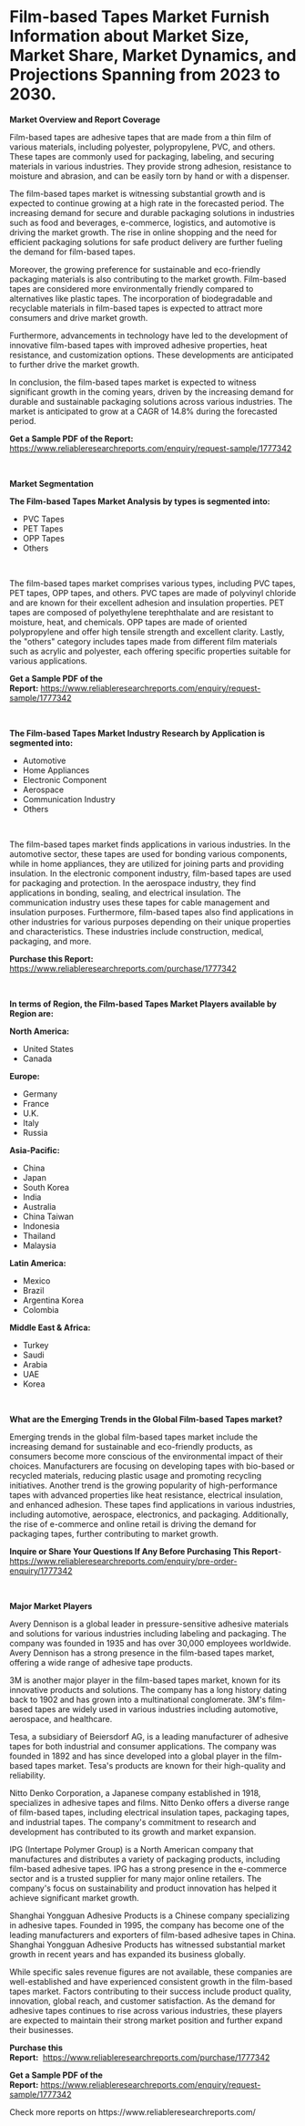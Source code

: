 <p><h1>Film-based Tapes Market Furnish Information about Market Size, Market Share, Market Dynamics, and Projections Spanning from 2023 to 2030.</h1></p><p><strong>Market Overview and Report Coverage</strong></p>
<p><p>Film-based tapes are adhesive tapes that are made from a thin film of various materials, including polyester, polypropylene, PVC, and others. These tapes are commonly used for packaging, labeling, and securing materials in various industries. They provide strong adhesion, resistance to moisture and abrasion, and can be easily torn by hand or with a dispenser.</p><p>The film-based tapes market is witnessing substantial growth and is expected to continue growing at a high rate in the forecasted period. The increasing demand for secure and durable packaging solutions in industries such as food and beverages, e-commerce, logistics, and automotive is driving the market growth. The rise in online shopping and the need for efficient packaging solutions for safe product delivery are further fueling the demand for film-based tapes.</p><p>Moreover, the growing preference for sustainable and eco-friendly packaging materials is also contributing to the market growth. Film-based tapes are considered more environmentally friendly compared to alternatives like plastic tapes. The incorporation of biodegradable and recyclable materials in film-based tapes is expected to attract more consumers and drive market growth.</p><p>Furthermore, advancements in technology have led to the development of innovative film-based tapes with improved adhesive properties, heat resistance, and customization options. These developments are anticipated to further drive the market growth.</p><p>In conclusion, the film-based tapes market is expected to witness significant growth in the coming years, driven by the increasing demand for durable and sustainable packaging solutions across various industries. The market is anticipated to grow at a CAGR of 14.8% during the forecasted period.</p></p>
<p><strong>Get a Sample PDF of the Report:</strong> <a href="https://www.reliableresearchreports.com/enquiry/request-sample/1777342">https://www.reliableresearchreports.com/enquiry/request-sample/1777342</a></p>
<p>&nbsp;</p>
<p><strong>Market Segmentation</strong></p>
<p><strong>The Film-based Tapes Market Analysis by types is segmented into:</strong></p>
<p><ul><li>PVC Tapes</li><li>PET Tapes</li><li>OPP Tapes</li><li>Others</li></ul></p>
<p>&nbsp;</p>
<p><p>The film-based tapes market comprises various types, including PVC tapes, PET tapes, OPP tapes, and others. PVC tapes are made of polyvinyl chloride and are known for their excellent adhesion and insulation properties. PET tapes are composed of polyethylene terephthalate and are resistant to moisture, heat, and chemicals. OPP tapes are made of oriented polypropylene and offer high tensile strength and excellent clarity. Lastly, the "others" category includes tapes made from different film materials such as acrylic and polyester, each offering specific properties suitable for various applications.</p></p>
<p><strong>Get a Sample PDF of the Report:</strong>&nbsp;<a href="https://www.reliableresearchreports.com/enquiry/request-sample/1777342">https://www.reliableresearchreports.com/enquiry/request-sample/1777342</a></p>
<p>&nbsp;</p>
<p><strong>The Film-based Tapes Market Industry Research by Application is segmented into:</strong></p>
<p><ul><li>Automotive</li><li>Home Appliances</li><li>Electronic Component</li><li>Aerospace</li><li>Communication Industry</li><li>Others</li></ul></p>
<p>&nbsp;</p>
<p><p>The film-based tapes market finds applications in various industries. In the automotive sector, these tapes are used for bonding various components, while in home appliances, they are utilized for joining parts and providing insulation. In the electronic component industry, film-based tapes are used for packaging and protection. In the aerospace industry, they find applications in bonding, sealing, and electrical insulation. The communication industry uses these tapes for cable management and insulation purposes. Furthermore, film-based tapes also find applications in other industries for various purposes depending on their unique properties and characteristics. These industries include construction, medical, packaging, and more.</p></p>
<p><strong>Purchase this Report:</strong>&nbsp; <a href="https://www.reliableresearchreports.com/purchase/1777342">https://www.reliableresearchreports.com/purchase/1777342</a></p>
<p>&nbsp;</p>
<p><strong>In terms of Region, the Film-based Tapes Market Players available by Region are:</strong></p>
<p>
    <p> <strong> North America: </strong>
        <ul>
            <li>United States</li>
            <li>Canada</li>
        </ul>
        </p> 
    <p> <strong> Europe: </strong>
        <ul>
            <li>Germany</li>
            <li>France</li>
            <li>U.K.</li>
            <li>Italy</li>
            <li>Russia</li>
        </ul>
        </p> 
    <p> <strong> Asia-Pacific: </strong>
        <ul>
            <li>China</li>
            <li>Japan</li>
            <li>South Korea</li>
            <li>India</li>
            <li>Australia</li>
            <li>China Taiwan</li>
            <li>Indonesia</li>
            <li>Thailand</li>
            <li>Malaysia</li>
        </ul>
        </p> 
    <p> <strong> Latin America: </strong>
        <ul>
            <li>Mexico</li>
            <li>Brazil</li>
            <li>Argentina Korea</li>
            <li>Colombia</li>
        </ul>
        </p> 
    <p> <strong> Middle East & Africa: </strong>
        <ul>
            <li>Turkey</li>
            <li>Saudi</li>
            <li>Arabia</li>
            <li>UAE</li>
            <li>Korea</li>
        </ul>
    </p>
    </p>
<p>&nbsp;</p>
<p><strong>What are the Emerging Trends in the Global Film-based Tapes market?</strong></p>
<p><p>Emerging trends in the global film-based tapes market include the increasing demand for sustainable and eco-friendly products, as consumers become more conscious of the environmental impact of their choices. Manufacturers are focusing on developing tapes with bio-based or recycled materials, reducing plastic usage and promoting recycling initiatives. Another trend is the growing popularity of high-performance tapes with advanced properties like heat resistance, electrical insulation, and enhanced adhesion. These tapes find applications in various industries, including automotive, aerospace, electronics, and packaging. Additionally, the rise of e-commerce and online retail is driving the demand for packaging tapes, further contributing to market growth.</p></p>
<p><strong>Inquire or Share Your Questions If Any Before Purchasing This Report</strong>- <a href="https://www.reliableresearchreports.com/enquiry/pre-order-enquiry/1777342">https://www.reliableresearchreports.com/enquiry/pre-order-enquiry/1777342</a></p>
<p>&nbsp;</p>
<p><strong>Major Market Players</strong></p>
<p><p>Avery Dennison is a global leader in pressure-sensitive adhesive materials and solutions for various industries including labeling and packaging. The company was founded in 1935 and has over 30,000 employees worldwide. Avery Dennison has a strong presence in the film-based tapes market, offering a wide range of adhesive tape products.</p><p>3M is another major player in the film-based tapes market, known for its innovative products and solutions. The company has a long history dating back to 1902 and has grown into a multinational conglomerate. 3M's film-based tapes are widely used in various industries including automotive, aerospace, and healthcare.</p><p>Tesa, a subsidiary of Beiersdorf AG, is a leading manufacturer of adhesive tapes for both industrial and consumer applications. The company was founded in 1892 and has since developed into a global player in the film-based tapes market. Tesa's products are known for their high-quality and reliability.</p><p>Nitto Denko Corporation, a Japanese company established in 1918, specializes in adhesive tapes and films. Nitto Denko offers a diverse range of film-based tapes, including electrical insulation tapes, packaging tapes, and industrial tapes. The company's commitment to research and development has contributed to its growth and market expansion.</p><p>IPG (Intertape Polymer Group) is a North American company that manufactures and distributes a variety of packaging products, including film-based adhesive tapes. IPG has a strong presence in the e-commerce sector and is a trusted supplier for many major online retailers. The company's focus on sustainability and product innovation has helped it achieve significant market growth.</p><p>Shanghai Yongguan Adhesive Products is a Chinese company specializing in adhesive tapes. Founded in 1995, the company has become one of the leading manufacturers and exporters of film-based adhesive tapes in China. Shanghai Yongguan Adhesive Products has witnessed substantial market growth in recent years and has expanded its business globally.</p><p>While specific sales revenue figures are not available, these companies are well-established and have experienced consistent growth in the film-based tapes market. Factors contributing to their success include product quality, innovation, global reach, and customer satisfaction. As the demand for adhesive tapes continues to rise across various industries, these players are expected to maintain their strong market position and further expand their businesses.</p></p>
<p><strong>Purchase this Report:</strong>&nbsp;&nbsp;<a href="https://www.reliableresearchreports.com/purchase/1777342">https://www.reliableresearchreports.com/purchase/1777342</a></p>
<p></p>
<p><strong>Get a Sample PDF of the Report:</strong>&nbsp;<a href="https://www.reliableresearchreports.com/enquiry/request-sample/1777342">https://www.reliableresearchreports.com/enquiry/request-sample/1777342</a></p>
<p>Check more reports on https://www.reliableresearchreports.com/</p>